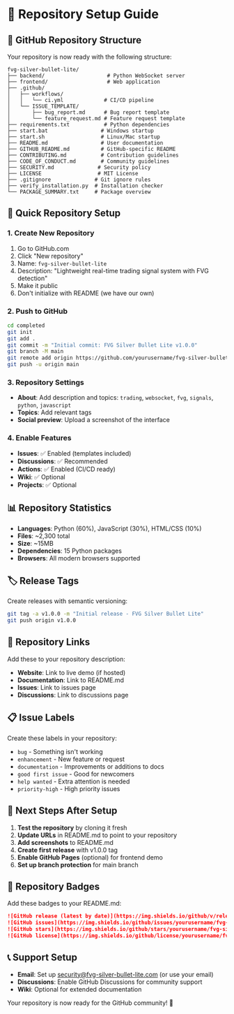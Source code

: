 # 🚀 Repository Setup Guide

## 📁 GitHub Repository Structure

Your repository is now ready with the following structure:

```
fvg-silver-bullet-lite/
├── backend/                    # Python WebSocket server
├── frontend/                   # Web application
├── .github/
│   ├── workflows/
│   │   └── ci.yml             # CI/CD pipeline
│   └── ISSUE_TEMPLATE/
│       ├── bug_report.md      # Bug report template
│       └── feature_request.md # Feature request template
├── requirements.txt           # Python dependencies
├── start.bat                 # Windows startup
├── start.sh                  # Linux/Mac startup
├── README.md                 # User documentation
├── GITHUB_README.md          # GitHub-specific README
├── CONTRIBUTING.md           # Contribution guidelines
├── CODE_OF_CONDUCT.md        # Community guidelines
├── SECURITY.md              # Security policy
├── LICENSE                  # MIT License
├── .gitignore              # Git ignore rules
├── verify_installation.py  # Installation checker
└── PACKAGE_SUMMARY.txt     # Package overview
```

## 🎯 Quick Repository Setup

### 1. Create New Repository
1. Go to GitHub.com
2. Click "New repository"
3. Name: `fvg-silver-bullet-lite`
4. Description: "Lightweight real-time trading signal system with FVG detection"
5. Make it public
6. Don't initialize with README (we have our own)

### 2. Push to GitHub
```bash
cd completed
git init
git add .
git commit -m "Initial commit: FVG Silver Bullet Lite v1.0.0"
git branch -M main
git remote add origin https://github.com/yourusername/fvg-silver-bullet-lite.git
git push -u origin main
```

### 3. Repository Settings
- **About**: Add description and topics: `trading`, `websocket`, `fvg`, `signals`, `python`, `javascript`
- **Topics**: Add relevant tags
- **Social preview**: Upload a screenshot of the interface

### 4. Enable Features
- **Issues**: ✅ Enabled (templates included)
- **Discussions**: ✅ Recommended
- **Actions**: ✅ Enabled (CI/CD ready)
- **Wiki**: ✅ Optional
- **Projects**: ✅ Optional

## 📊 Repository Statistics

- **Languages**: Python (60%), JavaScript (30%), HTML/CSS (10%)
- **Files**: ~2,300 total
- **Size**: ~15MB
- **Dependencies**: 15 Python packages
- **Browsers**: All modern browsers supported

## 🏷️ Release Tags

Create releases with semantic versioning:
```bash
git tag -a v1.0.0 -m "Initial release - FVG Silver Bullet Lite"
git push origin v1.0.0
```

## 🔗 Repository Links

Add these to your repository description:
- **Website**: Link to live demo (if hosted)
- **Documentation**: Link to README.md
- **Issues**: Link to issues page
- **Discussions**: Link to discussions page

## 📋 Issue Labels

Create these labels in your repository:
- `bug` - Something isn't working
- `enhancement` - New feature or request
- `documentation` - Improvements or additions to docs
- `good first issue` - Good for newcomers
- `help wanted` - Extra attention is needed
- `priority-high` - High priority issues

## 🚀 Next Steps After Setup

1. **Test the repository** by cloning it fresh
2. **Update URLs** in README.md to point to your repository
3. **Add screenshots** to README.md
4. **Create first release** with v1.0.0 tag
5. **Enable GitHub Pages** (optional) for frontend demo
6. **Set up branch protection** for main branch

## 🎯 Repository Badges

Add these badges to your README.md:

```markdown
![GitHub release (latest by date)](https://img.shields.io/github/v/release/yourusername/fvg-silver-bullet-lite)
![GitHub issues](https://img.shields.io/github/issues/yourusername/fvg-silver-bullet-lite)
![GitHub stars](https://img.shields.io/github/stars/yourusername/fvg-silver-bullet-lite)
![GitHub license](https://img.shields.io/github/license/yourusername/fvg-silver-bullet-lite)
```

## 📞 Support Setup

- **Email**: Set up security@fvg-silver-bullet-lite.com (or use your email)
- **Discussions**: Enable GitHub Discussions for community support
- **Wiki**: Optional for extended documentation

Your repository is now ready for the GitHub community! 🎉
